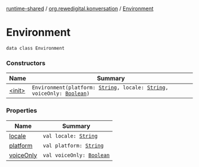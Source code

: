 [runtime-shared](../../index.md) / [org.rewedigital.konversation](../index.md) / [Environment](./index.md)

# Environment

`data class Environment`

### Constructors

| Name | Summary |
|---|---|
| [&lt;init&gt;](-init-.md) | `Environment(platform: `[`String`](https://kotlinlang.org/api/latest/jvm/stdlib/kotlin/-string/index.html)`, locale: `[`String`](https://kotlinlang.org/api/latest/jvm/stdlib/kotlin/-string/index.html)`, voiceOnly: `[`Boolean`](https://kotlinlang.org/api/latest/jvm/stdlib/kotlin/-boolean/index.html)`)` |

### Properties

| Name | Summary |
|---|---|
| [locale](locale.md) | `val locale: `[`String`](https://kotlinlang.org/api/latest/jvm/stdlib/kotlin/-string/index.html) |
| [platform](platform.md) | `val platform: `[`String`](https://kotlinlang.org/api/latest/jvm/stdlib/kotlin/-string/index.html) |
| [voiceOnly](voice-only.md) | `val voiceOnly: `[`Boolean`](https://kotlinlang.org/api/latest/jvm/stdlib/kotlin/-boolean/index.html) |
